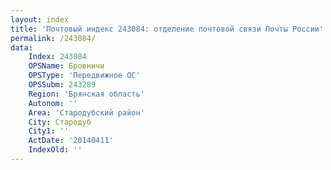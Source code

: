 ```yaml
---
layout: index
title: 'Почтовый индекс 243084: отделение почтовой связи Почты России'
permalink: /243084/
data:
    Index: 243084
    OPSName: Бровничи
    OPSType: 'Передвижное ОС'
    OPSSubm: 243289
    Region: 'Брянская область'
    Autonom: ''
    Area: 'Стародубский район'
    City: Стародуб
    City1: ''
    ActDate: '20140411'
    IndexOld: ''
---
```

